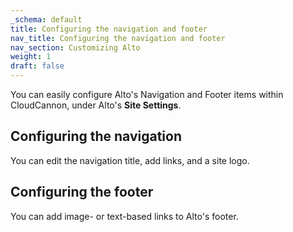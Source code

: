 ```yaml
---
_schema: default
title: Configuring the navigation and footer
nav_title: Configuring the navigation and footer
nav_section: Customizing Alto
weight: 1
draft: false
---
```

You can easily configure Alto's Navigation and Footer items within CloudCannon, under Alto's **Site Settings**.



## Configuring the navigation

You can edit the navigation title, add links, and a site logo.

## ​​​​​Configuring the footer

You can add image- or text-based links to Alto's footer.